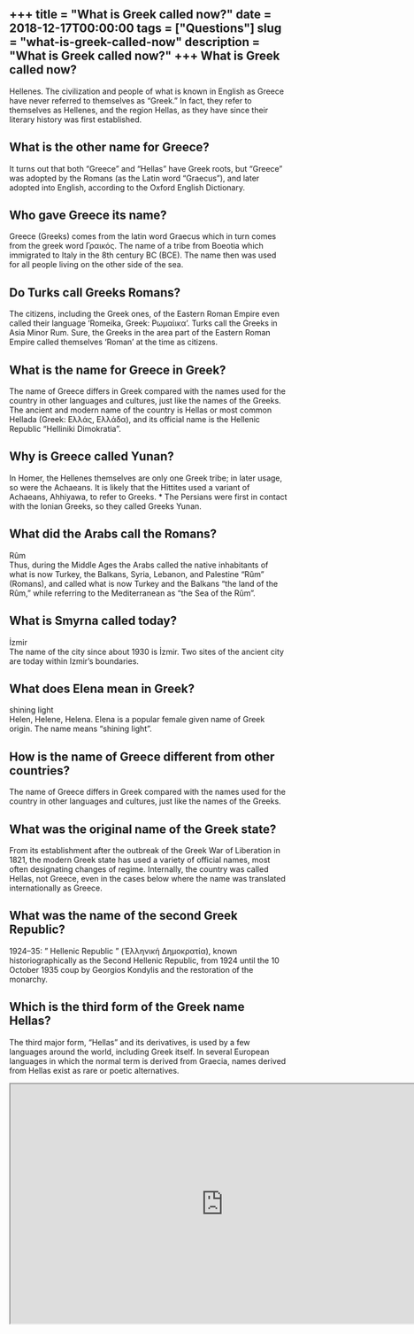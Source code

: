 +++
title = "What is Greek called now?"
date = 2018-12-17T00:00:00
tags = ["Questions"]
slug = "what-is-greek-called-now"
description = "What is Greek called now?"
+++
What is Greek called now?
-------------------------

Hellenes. The civilization and people of what is known in English as Greece have never referred to themselves as “Greek.” In fact, they refer to themselves as Hellenes, and the region Hellas, as they have since their literary history was first established.

What is the other name for Greece?
----------------------------------

It turns out that both “Greece” and “Hellas” have Greek roots, but “Greece” was adopted by the Romans (as the Latin word “Graecus”), and later adopted into English, according to the Oxford English Dictionary.

Who gave Greece its name?
-------------------------

Greece (Greeks) comes from the latin word Graecus which in turn comes from the greek word Γραικός. The name of a tribe from Boeotia which immigrated to Italy in the 8th century BC (BCE). The name then was used for all people living on the other side of the sea.

Do Turks call Greeks Romans?
----------------------------

The citizens, including the Greek ones, of the Eastern Roman Empire even called their language ‘Romeika, Greek: Ρωμαίικα’. Turks call the Greeks in Asia Minor Rum. Sure, the Greeks in the area part of the Eastern Roman Empire called themselves ‘Roman’ at the time as citizens.

What is the name for Greece in Greek?
-------------------------------------

The name of Greece differs in Greek compared with the names used for the country in other languages and cultures, just like the names of the Greeks. The ancient and modern name of the country is Hellas or most common Hellada (Greek: Ελλάς, Ελλάδα), and its official name is the Hellenic Republic “Helliniki Dimokratia”.

Why is Greece called Yunan?
---------------------------

In Homer, the Hellenes themselves are only one Greek tribe; in later usage, so were the Achaeans. It is likely that the Hittites used a variant of Achaeans, Ahhiyawa, to refer to Greeks. \* The Persians were first in contact with the Ionian Greeks, so they called Greeks Yunan.

What did the Arabs call the Romans?
-----------------------------------

Rûm  
Thus, during the Middle Ages the Arabs called the native inhabitants of what is now Turkey, the Balkans, Syria, Lebanon, and Palestine “Rûm” (Romans), and called what is now Turkey and the Balkans “the land of the Rûm,” while referring to the Mediterranean as “the Sea of the Rûm”.

What is Smyrna called today?
----------------------------

İzmir  
The name of the city since about 1930 is İzmir. Two sites of the ancient city are today within Izmir’s boundaries.

What does Elena mean in Greek?
------------------------------

shining light  
Helen, Helene, Helena. Elena is a popular female given name of Greek origin. The name means “shining light”.

How is the name of Greece different from other countries?
---------------------------------------------------------

The name of Greece differs in Greek compared with the names used for the country in other languages and cultures, just like the names of the Greeks.

What was the original name of the Greek state?
----------------------------------------------

From its establishment after the outbreak of the Greek War of Liberation in 1821, the modern Greek state has used a variety of official names, most often designating changes of regime. Internally, the country was called Hellas, not Greece, even in the cases below where the name was translated internationally as Greece.

What was the name of the second Greek Republic?
-----------------------------------------------

1924–35: ” Hellenic Republic ” (Ἑλληνική Δημοκρατία), known historiographically as the Second Hellenic Republic, from 1924 until the 10 October 1935 coup by Georgios Kondylis and the restoration of the monarchy.

Which is the third form of the Greek name Hellas?
-------------------------------------------------

The third major form, “Hellas” and its derivatives, is used by a few languages around the world, including Greek itself. In several European languages in which the normal term is derived from Graecia, names derived from Hellas exist as rare or poetic alternatives.

<iframe allow="accelerometer; autoplay; clipboard-write; encrypted-media; gyroscope; picture-in-picture" allowfullscreen="" class="__youtube_prefs__  epyt-is-override  no-lazyload" data-no-lazy="1" data-origheight="433" data-origwidth="770" data-skipgform_ajax_framebjll="" height="433" id="_ytid_27938" loading="lazy" src="https://www.youtube.com/embed/bMi281yzsTA?enablejsapi=1&autoplay=0&cc_load_policy=0&cc_lang_pref=&iv_load_policy=1&loop=0&modestbranding=0&rel=1&fs=1&playsinline=0&autohide=2&theme=dark&color=red&controls=1&" title="YouTube player" width="770"></iframe>